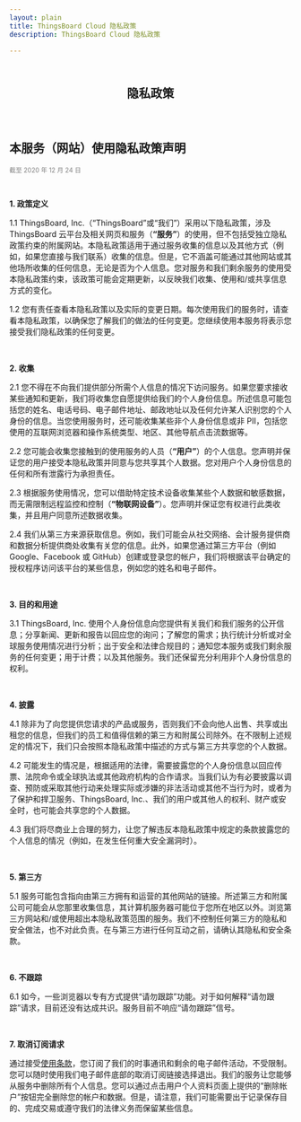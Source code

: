 ```yaml
---
layout: plain
title: ThingsBoard Cloud 隐私政策
description: ThingsBoard Cloud 隐私政策

---
```


<br>
<p style="text-align: center; font-size: 1.5em; font-weight: bold;">隐私政策</p>

<br>
<h2>本服务（网站）使用隐私政策声明</h2>
<p style="font-size: 0.8em; color: grey">截至 2020 年 12 月 24 日</p> 

<br>

<p> <b>1. 政策定义</b> </p> 
<p> 1.1 ThingsBoard, Inc.（“ThingsBoard”或“我们”）采用以下隐私政策，涉及 ThingsBoard 云平台及相关网页和服务（<b>“服务”</b>）的使用，但不包括受独立隐私政策约束的附属网站。本隐私政策适用于通过服务收集的信息以及其他方式（例如，如果您直接与我们联系）收集的信息。但是，它不涵盖可能通过其他网站或其他场所收集的任何信息，无论是否为个人信息。您对服务和我们剩余服务的使用受本隐私政策约束，该政策可能会定期更新，以反映我们收集、使用和/或共享信息方式的变化。</p>

<p> 1.2 您有责任查看本隐私政策以及实际的变更日期。每次使用我们的服务时，请查看本隐私政策，以确保您了解我们的做法的任何变更。您继续使用本服务将表示您接受我们隐私政策的任何变更。</p>

<br>
<p> <b>2. 收集</b> </p> 
<p> 2.1 您不得在不向我们提供部分所需个人信息的情况下访问服务。如果您要求接收某些通知和更新，我们将收集您自愿提供给我们的个人身份信息。所述信息可能包括您的姓名、电话号码、电子邮件地址、邮政地址以及任何允许某人识别您的个人身份的信息。当您使用服务时，还可能收集某些非个人身份信息或非 PII，包括您使用的互联网浏览器和操作系统类型、地区、其他导航点击流数据等。</p> 

<p> 2.2 您可能会收集您接触到的使用服务的人员（<b>“用户”</b>）的个人信息。您声明并保证您的用户接受本隐私政策并同意与您共享其个人数据。您对用户个人身份信息的任何和所有泄露行为承担责任。 </p> 

<p> 2.3 根据服务使用情况，您可以借助特定技术设备收集某些个人数据和敏感数据，而无需限制远程监控和控制（<b>“物联网设备”</b>）。您声明并保证您有权进行此类收集，并且用户同意所述数据收集。</p> 

<p> 2.4 我们从第三方来源获取信息。例如，我们可能会从社交网络、会计服务提供商和数据分析提供商处收集有关您的信息。此外，如果您通过第三方平台（例如 Google、Facebook 或 GitHub）创建或登录您的帐户，我们将根据该平台确定的授权程序访问该平台的某些信息，例如您的姓名和电子邮件。</p> 

<br>
<p> <b>3. 目的和用途</b> </p> 
<p> 3.1 ThingsBoard, Inc. 使用个人身份信息向您提供有关我们和我们服务的公开信息；分享新闻、更新和报告以回应您的询问；了解您的需求；执行统计分析或对全球服务使用情况进行分析；出于安全和法律合规目的；通知您本服务或我们剩余服务的任何变更；用于计费；以及其他服务。我们还保留充分利用非个人身份信息的权利。</p> 

<br>
<p> <b>4. 披露</b> </p> 
<p>4.1 除非为了向您提供您请求的产品或服务，否则我们不会向他人出售、共享或出租您的信息，但我们的员工和值得信赖的第三方和附属公司除外。在不限制上述规定的情况下，我们只会按照本隐私政策中描述的方式与第三方共享您的个人数据。</p> 

<p>4.2 可能发生的情况是，根据适用的法律，需要披露您的个人身份信息以回应传票、法院命令或全球执法或其他政府机构的合作请求。当我们认为有必要披露以调查、预防或采取其他行动来处理实际或涉嫌的非法活动或其他不当行为时，或者为了保护和捍卫服务、ThingsBoard, Inc.、我们的用户或其他人的权利、财产或安全时，也可能会共享您的个人数据。</p> 

<p> 4.3 我们将尽商业上合理的努力，让您了解违反本隐私政策中规定的条款披露您的个人信息的情况（例如，在发生任何重大安全漏洞时）。</p> 

<br>
<p> <b>5. 第三方</b> </p> 
<p>5.1 服务可能包含指向由第三方拥有和运营的其他网站的链接。所述第三方和附属公司可能会从您那里收集信息，其计算机服务器可能位于您所在地区以外。浏览第三方网站和/或使用超出本隐私政策范围的服务。我们不控制任何第三方的隐私和安全做法，也不对此负责。在与第三方进行任何互动之前，请确认其隐私和安全条款。 </p> 

<br>
<p> <b>6. 不跟踪</b> </p> 
<p>6.1 如今，一些浏览器以专有方式提供“请勿跟踪”功能。对于如何解释“请勿跟踪”请求，目前还没有达成共识。服务目前不响应“请勿跟踪”信号。</p> 

<br>
<p id="unsubscribe"> <b>7. 取消订阅请求</b> </p> 
<p>通过接受<a href="/products/paas/terms-of-use/">使用条款</a>，您订阅了我们的时事通讯和剩余的电子邮件活动，不受限制。您可以随时使用我们电子邮件底部的取消订阅链接选择退出。我们的服务让您能够从服务中删除所有个人信息。您可以通过点击用户个人资料页面上提供的“删除帐户”按钮完全删除您的帐户和数据。但是，请注意，我们可能需要出于记录保存目的、完成交易或遵守我们的法律义务而保留某些信息。</p>